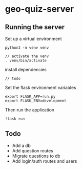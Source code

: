 # geo-quiz-server

## Running the server

Set up a virtual environment
```
python3 -m venv venv

// activate the venv
. venv/bin/activate
```

install dependencies
```
// todo
```

Set the flask environment variables

```
export FLASK_APP=run.py
export FLASK_ENV=development
```

Then run the application

```
flask run
```

## Todo
- Add a db
- Add question routes
- Migrate questions to db
- Add login/auth routes and users
